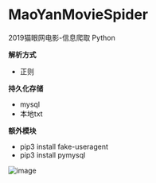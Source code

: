 # MaoYanMovieSpider
2019猫眼网电影-信息爬取 Python

**解析方式**
- 正则

**持久化存储**
- mysql
- 本地txt

**额外模块**
- pip3 install fake-useragent
- pip3 install pymysql

![image](https://static.666.cq.cn/%E7%A7%81%E4%BA%BA/%E7%8C%AB%E7%9C%BC%E7%94%B5%E5%BD%B1.png)
